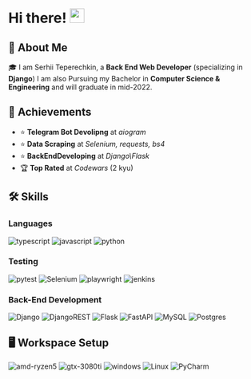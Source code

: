 # Hi there! <img src="https://media.giphy.com/media/hvRJCLFzcasrR4ia7z/giphy.gif" width="29px">

## 🚀 About Me

🎓 I am Serhii Teperechkin, a **Back End Web Developer** (specializing in **Django**) I am also Pursuing my Bachelor in **Computer Science & Engineering** and will graduate in mid-2022.

## 🏅 Achievements

-   ⭐ **Telegram Bot Devolipng** at _aiogram_ 
-   ⭐ **Data Scraping** at _Selenium, requests, bs4_
-   ⭐ **BackEndDeveloping** at _Django\Flask_
-   🏆 **Top Rated** at _Codewars_ (2 kyu)

## 🛠️ Skills

### Languages

![typescript](https://img.shields.io/badge/TypeScript-3178C6?style=for-the-badge&logo=typescript&logoColor=white)
![javascript](https://img.shields.io/badge/JavaScript-323330?style=for-the-badge&logo=javascript&logoColor=F7DF1E)
![python](https://img.shields.io/badge/Python-3776AB?style=for-the-badge&logo=python&logoColor=white)

### Testing

![pytest](https://img.shields.io/badge/Pytest-3776AB?style=for-the-badge&logo=python&logoColor=white)
![Selenium](https://img.shields.io/badge/-selenium-%43B02A?style=for-the-badge&logo=selenium&logoColor=white)
![playwright](https://img.shields.io/badge/playwright-808080?style=for-the-badge&logo=python&logoColor=white)
![jenkins](https://img.shields.io/badge/jenkins-e7ede4?style=for-the-badge&logo=jenkins&logoColor=black)


### Back-End Development

![Django](https://img.shields.io/badge/django-%23092E20.svg?style=for-the-badge&logo=django&logoColor=white)
![DjangoREST](https://img.shields.io/badge/DJANGO-REST-ff1709?style=for-the-badge&logo=django&logoColor=white&color=ff1709&labelColor=gray)
![Flask](https://img.shields.io/badge/flask-%23000.svg?style=for-the-badge&logo=flask&logoColor=white)
![FastAPI](https://img.shields.io/badge/fastapi-59853c?style=for-the-badge&logo=fastapi&logoColor=white)
![MySQL](https://img.shields.io/badge/mysql-%2300f.svg?style=for-the-badge&logo=mysql&logoColor=white)
![Postgres](https://img.shields.io/badge/postgres-%23316192.svg?style=for-the-badge&logo=postgresql&logoColor=white)


## 🖥️ Workspace Setup

![amd-ryzen5](https://img.shields.io/badge/NVIDIA-5_7600x-C5000F?style=for-the-badge&logo=amd&label=ryzen&labelColor=grey)
![gtx-3080ti](https://img.shields.io/badge/NVIDIA-GTX_3080TI-76B900?style=for-the-badge&logo=nvidia&logoColor=white)
![windows](https://img.shields.io/badge/Windows_11-0078D6?style=for-the-badge&logo=windows&logoColor=white)
![Linux](https://img.shields.io/badge/Linux-FCC624?style=for-the-badge&logo=linux&logoColor=black)
![PyCharm](https://img.shields.io/badge/pycharm-143?style=for-the-badge&logo=pycharm&logoColor=black&color=black&labelColor=green)
